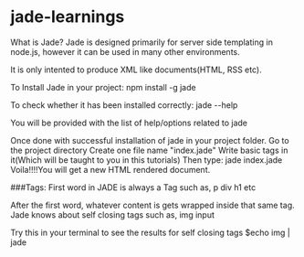 # jade-learnings

What is Jade?
Jade is designed primarily for server side templating in node.js, however it can be used in many other environments.

It is only intented to produce XML like documents(HTML, RSS etc).

To Install Jade in your project:
npm install -g jade

To check whether it has been installed correctly:
jade --help

You will be provided with the list of help/options related to jade

Once done with successful installation of jade in your project folder.
Go to the project directory
Create one file name "index.jade"
Write basic tags in it(Which will be taught to you in this tutorials)
Then type: jade index.jade
Voila!!!!You will get a new HTML rendered document.

###Tags:
First word in JADE is always a Tag such as,
p
div
h1 etc

After the first word, whatever content is gets wrapped inside that same tag.
Jade knows about self closing tags such as,
img
input

Try this in your terminal to see the results for self closing tags
$echo img | jade

